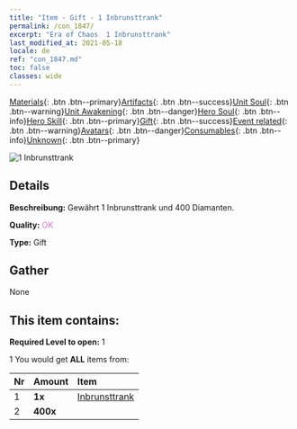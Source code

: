 ```yaml
---
title: "Item - Gift - 1 Inbrunsttrank"
permalink: /con_1847/
excerpt: "Era of Chaos  1 Inbrunsttrank"
last_modified_at: 2021-05-18
locale: de
ref: "con_1847.md"
toc: false
classes: wide
---
```

 [Materials](/ItemsDE/){: .btn .btn--primary}[Artifacts](/ItemsDE/Artifacts/){: .btn .btn--success}[Unit Soul](/ItemsDE/UnitSoul/){: .btn .btn--warning}[Unit Awakening](/ItemsDE/UnitAwakening/){: .btn .btn--danger}[Hero Soul](/ItemsDE/HeroSoul/){: .btn .btn--info}[Hero Skill](/ItemsDE/HeroSkill/){: .btn .btn--primary}[Gift](/ItemsDE/Gift/){: .btn .btn--success}[Event related](/ItemsDE/Events/){: .btn .btn--warning}[Avatars](/ItemsDE/Avatars/){: .btn .btn--danger}[Consumables](/ItemsDE/Consumables/){: .btn .btn--info}[Unknown](/ItemsDE/Unknown/){: .btn .btn--primary}

 ![1 Inbrunsttrank](/images/t/i_907470.png)

## Details
 **Beschreibung:** Gewährt 1 Inbrunsttrank und 400 Diamanten.

 **Quality:** <span style="color: #DA70D6">OK</span>

 **Type:** Gift

## Gather

  None

## This item contains:

 **Required Level to open:** 1

 1 You would get **ALL** items  from:

  | Nr | Amount |     Item    |
  |:---|:-------|:------------|
  | 1 |  **1x** | [Inbrunsttrank](/ItemsDE/con_1850/) |  | 
  | 2 |  **400x** | <i class="fas fa-gem"/> |  | 
